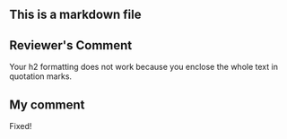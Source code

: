 ## This is a markdown file

## Reviewer's Comment
Your h2 formatting does not work because you enclose the whole text in quotation marks.

## My comment
Fixed!
